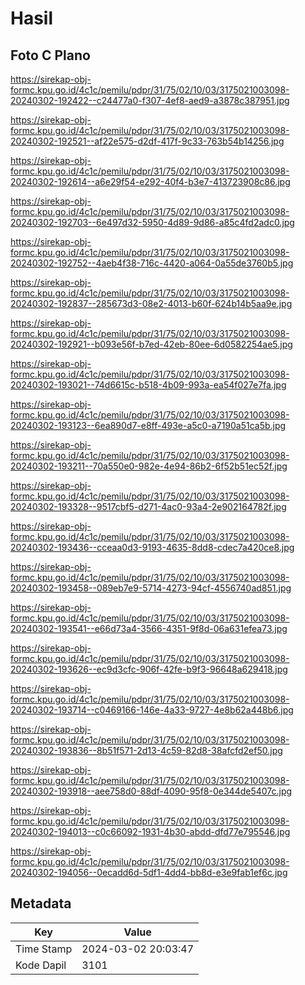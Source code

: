 # Hasil

## Foto C Plano

https://sirekap-obj-formc.kpu.go.id/4c1c/pemilu/pdpr/31/75/02/10/03/3175021003098-20240302-192422--c24477a0-f307-4ef8-aed9-a3878c387951.jpg

https://sirekap-obj-formc.kpu.go.id/4c1c/pemilu/pdpr/31/75/02/10/03/3175021003098-20240302-192521--af22e575-d2df-417f-9c33-763b54b14256.jpg

https://sirekap-obj-formc.kpu.go.id/4c1c/pemilu/pdpr/31/75/02/10/03/3175021003098-20240302-192614--a6e29f54-e292-40f4-b3e7-413723908c86.jpg

https://sirekap-obj-formc.kpu.go.id/4c1c/pemilu/pdpr/31/75/02/10/03/3175021003098-20240302-192703--6e497d32-5950-4d89-9d86-a85c4fd2adc0.jpg

https://sirekap-obj-formc.kpu.go.id/4c1c/pemilu/pdpr/31/75/02/10/03/3175021003098-20240302-192752--4aeb4f38-716c-4420-a064-0a55de3760b5.jpg

https://sirekap-obj-formc.kpu.go.id/4c1c/pemilu/pdpr/31/75/02/10/03/3175021003098-20240302-192837--285673d3-08e2-4013-b60f-624b14b5aa9e.jpg

https://sirekap-obj-formc.kpu.go.id/4c1c/pemilu/pdpr/31/75/02/10/03/3175021003098-20240302-192921--b093e56f-b7ed-42eb-80ee-6d0582254ae5.jpg

https://sirekap-obj-formc.kpu.go.id/4c1c/pemilu/pdpr/31/75/02/10/03/3175021003098-20240302-193021--74d6615c-b518-4b09-993a-ea54f027e7fa.jpg

https://sirekap-obj-formc.kpu.go.id/4c1c/pemilu/pdpr/31/75/02/10/03/3175021003098-20240302-193123--6ea890d7-e8ff-493e-a5c0-a7190a51ca5b.jpg

https://sirekap-obj-formc.kpu.go.id/4c1c/pemilu/pdpr/31/75/02/10/03/3175021003098-20240302-193211--70a550e0-982e-4e94-86b2-6f52b51ec52f.jpg

https://sirekap-obj-formc.kpu.go.id/4c1c/pemilu/pdpr/31/75/02/10/03/3175021003098-20240302-193328--9517cbf5-d271-4ac0-93a4-2e902164782f.jpg

https://sirekap-obj-formc.kpu.go.id/4c1c/pemilu/pdpr/31/75/02/10/03/3175021003098-20240302-193436--cceaa0d3-9193-4635-8dd8-cdec7a420ce8.jpg

https://sirekap-obj-formc.kpu.go.id/4c1c/pemilu/pdpr/31/75/02/10/03/3175021003098-20240302-193458--089eb7e9-5714-4273-94cf-4556740ad851.jpg

https://sirekap-obj-formc.kpu.go.id/4c1c/pemilu/pdpr/31/75/02/10/03/3175021003098-20240302-193541--e66d73a4-3566-4351-9f8d-06a631efea73.jpg

https://sirekap-obj-formc.kpu.go.id/4c1c/pemilu/pdpr/31/75/02/10/03/3175021003098-20240302-193626--ec9d3cfc-906f-42fe-b9f3-96648a629418.jpg

https://sirekap-obj-formc.kpu.go.id/4c1c/pemilu/pdpr/31/75/02/10/03/3175021003098-20240302-193714--c0469166-146e-4a33-9727-4e8b62a448b6.jpg

https://sirekap-obj-formc.kpu.go.id/4c1c/pemilu/pdpr/31/75/02/10/03/3175021003098-20240302-193836--8b51f571-2d13-4c59-82d8-38afcfd2ef50.jpg

https://sirekap-obj-formc.kpu.go.id/4c1c/pemilu/pdpr/31/75/02/10/03/3175021003098-20240302-193918--aee758d0-88df-4090-95f8-0e344de5407c.jpg

https://sirekap-obj-formc.kpu.go.id/4c1c/pemilu/pdpr/31/75/02/10/03/3175021003098-20240302-194013--c0c66092-1931-4b30-abdd-dfd77e795546.jpg

https://sirekap-obj-formc.kpu.go.id/4c1c/pemilu/pdpr/31/75/02/10/03/3175021003098-20240302-194056--0ecadd6d-5df1-4dd4-bb8d-e3e9fab1ef6c.jpg


## Metadata

| Key        | Value               |
| ---------- | ------------------- |
| Time Stamp | 2024-03-02 20:03:47 |
| Kode Dapil | 3101                |



